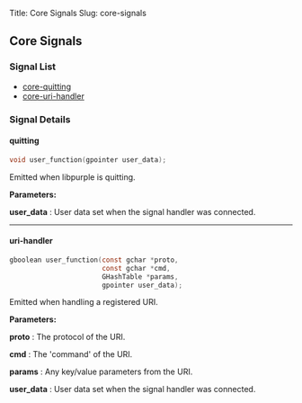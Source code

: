Title: Core Signals
Slug: core-signals

## Core Signals

### Signal List

* [core-quitting](#quitting)
* [core-uri-handler](#uri-handler)

### Signal Details

#### quitting

```c
void user_function(gpointer user_data);
```

Emitted when libpurple is quitting.

**Parameters:**

**user_data**
: User data set when the signal handler was connected.

----

#### uri-handler

```c
gboolean user_function(const gchar *proto,
                       const gchar *cmd,
                       GHashTable *params,
                       gpointer user_data);
```

Emitted when handling a registered URI.

**Parameters:**

**proto**
: The protocol of the URI.

**cmd**
: The 'command' of the URI.

**params**
: Any key/value parameters from the URI.

**user_data**
: User data set when the signal handler was connected.
